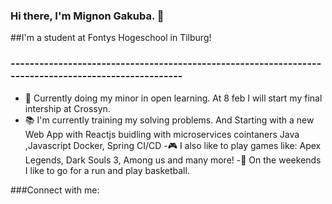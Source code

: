 ### Hi there, I'm Mignon Gakuba. 👋 

##I'm a student at Fontys Hogeschool in Tilburg!

### -----------------------------------------------------------------------------------------------------
  - 🏫 Currently doing my minor in open learning.  At 8 feb  I will start my final intership at Crossyn.
  - 📚 I'm currently training my solving problems. And Starting with a new Web App with Reactjs buidling with microservices cointaners Java ,Javascript Docker, Spring CI/CD 
  -🎮 I also like to play games like: Apex Legends, Dark Souls 3, Among us and many more!
  -🌲 On the weekends I like to go for a run and play basketball.


###Connect with me:
